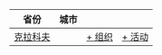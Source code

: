 | 省份 | 城市 | | |
| --- | --- | --- | --- |
| [克拉科夫](by_city.md#krakow) | | [+ 组织](https://github.com/swingdance/orgs/issues/new?assignees=&labels=add+org&projects=&template=02-add_entity.yml&title=Add%20Org%3A%20pl_PL%20%E2%80%A2%20%3CName%3E&region=pl_PL&province=Krakow&city=Krakow) | [+ 活动](https://github.com/swingdance/events/issues/new?assignees=&labels=add+event&projects=&template=02-add_entity.yml&title=Add%20Event%3A%202024%2Fpl_PL%20%E2%80%A2%20%3CName%3E&region=pl_PL&province=Krakow&city=Krakow&org_id=&date_starts=2024-&date_ends=2024-) |
